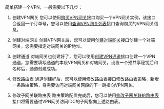 简单搭建一个VPN，一般需要以下几步：
1) 创建VPN网关
您可以使用[购买VPN网关](http://tcecqpoc.fsphere.cn/doc/api/245/5106)接口购买一个VPN网关实例，该接口会返回一个订单号，您可以使用[查询VPN网关列表](http://tcecqpoc.fsphere.cn/doc/api/245/5108)接口查询购买的VPN网关信息。

2) 创建对端网关 
创建VPN网关后，您可以使用[创建对端网关](http://tcecqpoc.fsphere.cn/doc/api/245/5116)接口创建一个对端网关，您需要指定对端网关的IP地址。

3) 创建通道
对端网关也创建好了，您可以使用[创建VPN通道](http://tcecqpoc.fsphere.cn/doc/api/245/5110)接口创建一个VPN通道，您需要填写通道的本段VPN网关和对端网关，设置一个预共享秘钥后和名称后，通道创建成功。

4) 修改路由表
通道创建好后，您可以使用[修改路由表](http://tcecqpoc.fsphere.cn/doc/api/245/1417)接口修改路由表策略，新增一条路由策略，将需要访问对端网关网段的下一跳指向VPN网关。

5) 修改子网关联路由表
路由策略配置完成后，您可以使用[修改子网关联的路由表](http://tcecqpoc.fsphere.cn/doc/api/245/1416)接口将需要通过VPN网关访问IDC的子网指向上述路由表。
